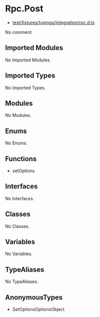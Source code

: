 # Rpc.Post

* [test/fixtures/typings/integration/rpc.d.ts](/test/fixtures/typings/integration/rpc.d.ts#L16)

No comment.

## Imported Modules

No Imported Modules.

## Imported Types

No Imported Types.

## Modules

No Modules.

## Enums

No Enums.

## Functions

* setOptions

## Interfaces

No Interfaces.

## Classes

No Classes.

## Variables

No Variables.

## TypeAliases

No TypeAliases.

## AnonymousTypes

* SetOptionsOptionsObject
